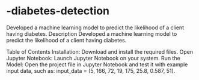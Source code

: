 # -diabetes-detection
Developed a machine learning model to predict the likelihood of a client having diabetes.
Description
Developed a machine learning model to predict the likelihood of a client having diabetes.

Table of Contents
Installation: Download and install the required files.
Open Jupyter Notebook: Launch Jupyter Notebook on your system.
Run the Model: Open the project file in Jupyter Notebook and test it with example input data, such as: input_data = (5, 166, 72, 19, 175, 25.8, 0.587, 51).
